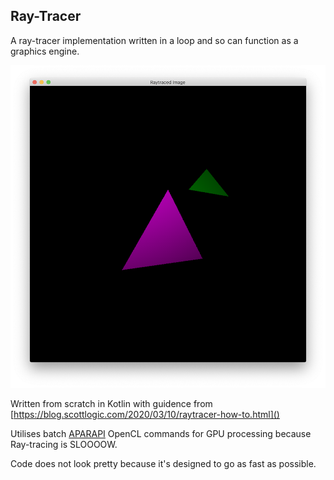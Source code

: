 ## Ray-Tracer
A ray-tracer implementation written in a loop and so can function as a graphics engine.


![Triangles](https://raw.githubusercontent.com/alex-gunning/RayTracer/master/images/traced-triangles.png)

Written from scratch in Kotlin with guidence from [https://blog.scottlogic.com/2020/03/10/raytracer-how-to.html]()

Utilises batch [APARAPI](http://aparapi.com/) OpenCL commands for GPU processing because Ray-tracing is SLOOOOW.

Code does not look pretty because it's designed to go as fast as possible.
